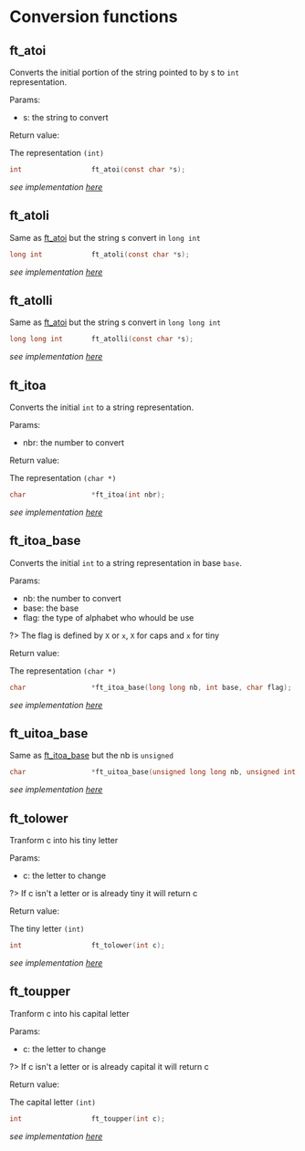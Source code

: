 # Conversion functions
## ft_atoi
Converts the initial portion of the string pointed to by s to `int` representation.

Params:
- s: the string to convert

Return value:

The representation `(int)`
``` c
int					ft_atoi(const char *s);
```
*see implementation [here](https://github.com/glegendr/libft/blob/master/src/ft_atoi.c)*
## ft_atoli
Same as [ft_atoi](#ft_atoi) but the string s convert in `long int`
``` c
long int			ft_atoli(const char *s);
```
*see implementation [here](https://github.com/glegendr/libft/blob/master/src/ft_atoi.c)*
## ft_atolli
Same as [ft_atoi](#ft_atoi) but the string s convert in `long long int`
``` c
long long int		ft_atolli(const char *s);
```
*see implementation [here](https://github.com/glegendr/libft/blob/master/src/ft_atoi.c)*
## ft_itoa
Converts the initial `int` to a string representation.

Params:
- nbr: the number to convert

Return value:

The representation `(char *)`
``` c
char				*ft_itoa(int nbr);
```
*see implementation [here](https://github.com/glegendr/libft/blob/master/src/ft_itoa.c)*
## ft_itoa_base
Converts the initial `int` to a string representation in base `base`.

Params:
- nb: the number to convert
- base: the base
- flag: the type of alphabet who whould be use

?> The flag is defined by `X` or `x`, `X` for caps and `x` for tiny

Return value:

The representation `(char *)`
``` c
char				*ft_itoa_base(long long nb, int base, char flag);
```
*see implementation [here](https://github.com/glegendr/libft/blob/master/src/ft_itoa_base.c)*
## ft_uitoa_base
Same as [ft_itoa_base](#ft_itoa_base) but the nb is `unsigned`
``` c
char				*ft_uitoa_base(unsigned long long nb, unsigned int base, char flag);
```
*see implementation [here](https://github.com/glegendr/libft/blob/master/src/ft_uitoa_base.c)*
## ft_tolower
Tranform c into his tiny letter

Params:
- c: the letter to change

?> If c isn't a letter or is already tiny it will return c

Return value:

The tiny letter `(int)`
``` c
int					ft_tolower(int c);
```

*see implementation [here](https://github.com/glegendr/libft/blob/master/src/ft_tolower.c)*
## ft_toupper
Tranform c into his capital letter

Params:
- c: the letter to change

?> If c isn't a letter or is already capital it will return c

Return value:

The capital letter `(int)`
``` c
int					ft_toupper(int c);
```
*see implementation [here](https://github.com/glegendr/libft/blob/master/src/ft_toupper.c)*
